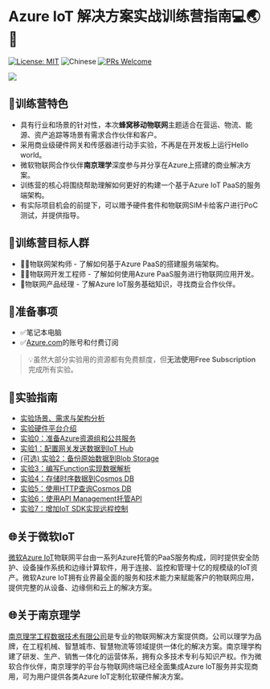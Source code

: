 # Azure IoT 解决方案实战训练营指南💻🌏︎🚚

[![License: MIT](https://img.shields.io/badge/License-MIT-brightgreen.svg)](https://opensource.org/licenses/MIT) ![Chinese](https://img.shields.io/badge/Lanuage-Chinese-yellow) [![PRs Welcome](https://img.shields.io/badge/PRs-welcome-blue.svg)](http://makeapullrequest.com)

![](images/header.jpg)

## 🚀训练营特色

- 具有行业和场景的针对性，本次**蜂窝移动物联网**主题适合在营运、物流、能源、资产追踪等场景有需求合作伙伴和客户。
- 采用商业级硬件网关和传感器进行动手实验，不再是在开发板上运行Hello world。
- 微软物联网合作伙伴**南京理学**深度参与并分享在Azure上搭建的商业解决方案。
- 训练营的核心将围绕帮助理解如何更好的构建一个基于Azure IoT PaaS的服务端架构。
- 有实际项目机会的前提下，可以赠予硬件套件和物联网SIM卡给客户进行PoC测试，并提供指导。

## 👥训练营目标人群

- 👨‍🔬物联网架构师 - 了解如何基于Azure PaaS的搭建服务端架构。
- 👨‍💻物联网开发工程师 - 了解如何使用Azure PaaS服务进行物联网应用开发。
- 🧕物联网产品经理 - 了解Azure IoT服务基础知识，寻找商业合作伙伴。

## 📖准备事项

- ✅笔记本电脑
- ✅[Azure.com](azure.com)的账号和付费订阅
  
> 💡虽然大部分实验用的资源都有免费额度，但**无法使用Free Subscription**完成所有实验。

## 🧪实验指南

- [实验场景、需求与架构分析](architecture.md)
- [实验硬件平台介绍](hardware.md)
- [实验0：准备Azure资源组和公共服务](lab0-prepare.md)
- [实验1：配置网关发送数据到IoT Hub](lab1-iothub.md)
- [(可选) 实验2：备份原始数据到Blob Storage](lab2-blobstorage.md)
- [实验3：编写Function实现数据解析](lab3-function.md)
- [实验4：存储时序数据到Cosmos DB](lab4-cosmosdb-in.md)
- [实验5：使用HTTP查询Cosmos DB](lab5-cosmosdb-out.md)
- [实验6：使用API Management托管API](lab6-apimgmt.md)
- [实验7：增加IoT SDK实现远程控制](lab7-iotsdk.md)

## 🌐关于微软IoT

[微软Azure IoT](https://azure.microsoft.com/en-us/overview/iot/)物联网平台由一系列Azure托管的PaaS服务构成，同时提供安全防护、设备操作系统和边缘计算软件，用于连接、监控和管理十亿的规模级的IoT资产。微软Azure IoT拥有业界最全面的服务和技术能力来赋能客户的物联网应用，提供完整的从设备、边缘侧和云上的解决方案。

## 🌐关于南京理学

[南京理学工程数据技术有限公司](www.lektec.com)是专业的物联网解决方案提供商。公司以理学为品牌，在工程机械、智慧城市、智慧物流等领域提供一体化的解决方案。南京理学构建了研发、生产、销售一体化的运营体系，拥有众多技术专利与知识产权。作为微软合作伙伴，南京理学的平台与物联网终端已经全面集成Azure IoT服务并实现商用，可为用户提供各类Azure IoT定制化软硬件解决方案。